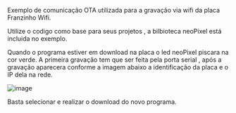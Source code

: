 Exemplo de comunicação OTA utilizada para a gravação via wifi da placa Franzinho Wifi.

Utilize o codigo como base para seus projetos , a bilbioteca neoPixel está incluida no exemplo.

Quando o programa estiver em download na placa o led neoPixel piscara na cor verde.
A primeira gravação tem que ser feita pela porta serial , após a gravação aparecera conforme a imagem abaixo a identificação da placa e o IP dela na rede.

![image](https://user-images.githubusercontent.com/83675952/137026794-b621c7ba-4e3e-4a7a-8f8d-44589b8013c3.png)

Basta selecionar e realizar o download do novo programa.

